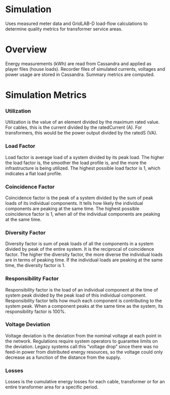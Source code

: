 Simulation
======

Uses measured meter data and GridLAB-D load-flow calculations to determine quality metrics for transformer service areas.

# Overview

Energy measurements (kWh) are read from Cassandra and applied as player files (house loads). Recorder files of
simulated currents, voltages and power usage are stored in Cassandra. Summary metrics are computed.

# Simulation Metrics

### Utilization
Utilization is the value of an element divided by the maximum rated value.
For cables, this is the current divided by the ratedCurrent (A). For transformers, this would be the power output divided by the ratedS (VA).

### Load Factor
Load factor is average load of a system divided by its peak load.
The higher the load factor is, the smoother the load profile is, and the more the infrastructure is being utilized. The highest possible load factor is 1, which indicates a flat load profile.

### Coincidence Factor
Coincidence factor is the peak of a system divided by the sum of peak loads of its individual components.
It tells how likely the individual components are peaking at the same time. The highest possible coincidence factor is 1, when all of the individual components are peaking at the same time.

### Diversity Factor
Diversity factor is sum of peak loads of all the components in a system divided by peak of the entire system.
It is the reciprocal of coincidence factor. The higher the diversity factor, the more diverse the individual loads are in terms of peaking time. If the individual loads are peaking at the same time, the diversity factor is 1.

### Responsibility Factor
Responsibility factor is the load of an individual component at the time of system peak divided by
the peak load of this individual component.
Responsibility factor tells how much each component is contributing to the system peak.
When a component peaks at the same time as the system, its responsibility factor is 100%.

### Voltage Deviation
Voltage deviation is the deviation from the nominal voltage at each point in the network.
Regulations require system operators to guarantee limits on the deviation.
Legacy systems call this “voltage drop” since there was no feed-in power from distributed energy resources, so the voltage could only decrease as a function of the distance from the supply.

### Losses
Losses is the cumulative energy losses for each cable, transformer or for an entire transformer area for a specific period.